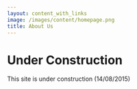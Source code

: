 ```yaml
---
layout: content_with_links
image: /images/content/homepage.png
title: About Us
---
```


Under Construction
==================

This site is under construction (14/08/2015)
